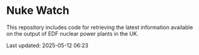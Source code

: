 # Nuke Watch

This repository includes code for retrieving the latest information available on the output of EDF nuclear power plants in the UK.

Last updated: 2025-05-12 06:23
